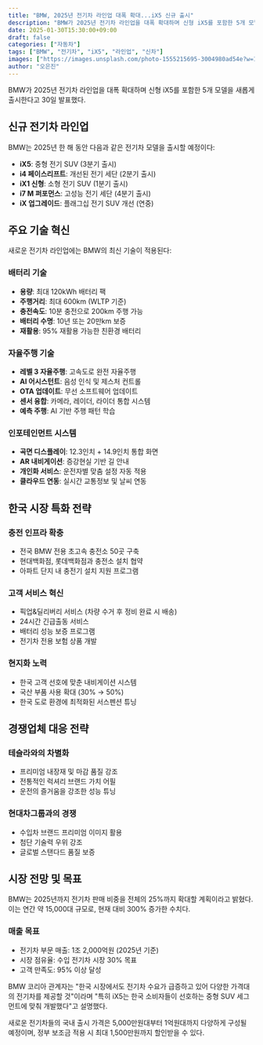```yaml
---
title: "BMW, 2025년 전기차 라인업 대폭 확대...iX5 신규 출시"
description: "BMW가 2025년 전기차 라인업을 대폭 확대하며 신형 iX5를 포함한 5개 모델을 새롭게 출시한다고 발표했다."
date: 2025-01-30T15:30:00+09:00
draft: false
categories: ["자동차"]
tags: ["BMW", "전기차", "iX5", "라인업", "신차"]
images: ["https://images.unsplash.com/photo-1555215695-3004980ad54e?w=1600&h=900&fit=crop&q=95"]
author: "오은진"
---
```


BMW가 2025년 전기차 라인업을 대폭 확대하며 신형 iX5를 포함한 5개 모델을 새롭게 출시한다고 30일 발표했다.

## 신규 전기차 라인업

BMW는 2025년 한 해 동안 다음과 같은 전기차 모델을 출시할 예정이다:

- **iX5**: 중형 전기 SUV (3분기 출시)
- **i4 페이스리프트**: 개선된 전기 세단 (2분기 출시)
- **iX1 신형**: 소형 전기 SUV (1분기 출시)
- **i7 M 퍼포먼스**: 고성능 전기 세단 (4분기 출시)
- **iX 업그레이드**: 플래그십 전기 SUV 개선 (연중)

## 주요 기술 혁신

새로운 전기차 라인업에는 BMW의 최신 기술이 적용된다:

### 배터리 기술
- **용량**: 최대 120kWh 배터리 팩
- **주행거리**: 최대 600km (WLTP 기준)
- **충전속도**: 10분 충전으로 200km 주행 가능
- **배터리 수명**: 10년 또는 20만km 보증
- **재활용**: 95% 재활용 가능한 친환경 배터리

### 자율주행 기술
- **레벨 3 자율주행**: 고속도로 완전 자율주행
- **AI 어시스턴트**: 음성 인식 및 제스처 컨트롤
- **OTA 업데이트**: 무선 소프트웨어 업데이트
- **센서 융합**: 카메라, 레이더, 라이더 통합 시스템
- **예측 주행**: AI 기반 주행 패턴 학습

### 인포테인먼트 시스템
- **곡면 디스플레이**: 12.3인치 + 14.9인치 통합 화면
- **AR 내비게이션**: 증강현실 기반 길 안내
- **개인화 서비스**: 운전자별 맞춤 설정 자동 적용
- **클라우드 연동**: 실시간 교통정보 및 날씨 연동

## 한국 시장 특화 전략

### 충전 인프라 확충
- 전국 BMW 전용 초고속 충전소 50곳 구축
- 현대백화점, 롯데백화점과 충전소 설치 협약
- 아파트 단지 내 충전기 설치 지원 프로그램

### 고객 서비스 혁신
- 픽업&딜리버리 서비스 (차량 수거 후 정비 완료 시 배송)
- 24시간 긴급출동 서비스
- 배터리 성능 보증 프로그램
- 전기차 전용 보험 상품 개발

### 현지화 노력
- 한국 고객 선호에 맞춘 내비게이션 시스템
- 국산 부품 사용 확대 (30% → 50%)
- 한국 도로 환경에 최적화된 서스펜션 튜닝

## 경쟁업체 대응 전략

### 테슬라와의 차별화
- 프리미엄 내장재 및 마감 품질 강조
- 전통적인 럭셔리 브랜드 가치 어필
- 운전의 즐거움을 강조한 성능 튜닝

### 현대차그룹과의 경쟁
- 수입차 브랜드 프리미엄 이미지 활용
- 첨단 기술력 우위 강조
- 글로벌 스탠다드 품질 보증

## 시장 전망 및 목표

BMW는 2025년까지 전기차 판매 비중을 전체의 25%까지 확대할 계획이라고 밝혔다. 이는 연간 약 15,000대 규모로, 현재 대비 300% 증가한 수치다.

### 매출 목표
- 전기차 부문 매출: 1조 2,000억원 (2025년 기준)
- 시장 점유율: 수입 전기차 시장 30% 목표
- 고객 만족도: 95% 이상 달성

BMW 코리아 관계자는 "한국 시장에서도 전기차 수요가 급증하고 있어 다양한 가격대의 전기차를 제공할 것"이라며 "특히 iX5는 한국 소비자들이 선호하는 중형 SUV 세그먼트에 맞춰 개발했다"고 설명했다.

새로운 전기차들의 국내 출시 가격은 5,000만원대부터 1억원대까지 다양하게 구성될 예정이며, 정부 보조금 적용 시 최대 1,500만원까지 할인받을 수 있다. 